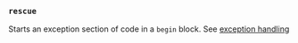 ### `rescue`

Starts an exception section of code in a `begin` block. See [exception handling](https://docs.ruby-lang.org/en/3.3/syntax/exceptions_rdoc.html)
